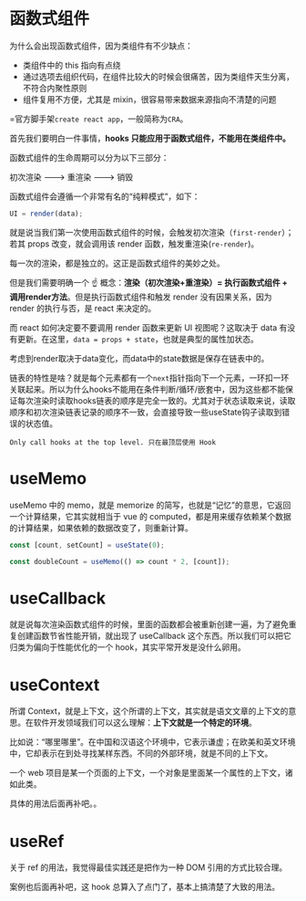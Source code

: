 # 函数式组件

为什么会出现函数式组件，因为类组件有不少缺点：

- 类组件中的 this 指向有点绕
- 通过选项去组织代码，在组件比较大的时候会很痛苦，因为类组件天生分离，不符合内聚性原则
- 组件复用不方便，尤其是 mixin，很容易带来数据来源指向不清楚的问题

=官方脚手架`create react app`，一般简称为`CRA`。

首先我们要明白一件事情，**hooks 只能应用于函数式组件，不能用在类组件中。**

函数式组件的生命周期可以分为以下三部分：

初次渲染 ---> 重渲染 ---> 销毁

函数式组件会遵循一个非常有名的“纯粹模式”，如下：

```js
UI = render(data);
```

就是说当我们第一次使用函数式组件的时候，会触发初次渲染（`first-render`）；若其 props 改变，就会调用该 render 函数，触发重渲染(`re-render`)。

每一次的渲染，都是独立的。这正是函数式组件的美妙之处。

但是我们需要明确一个 ☝️ 概念：**渲染（初次渲染+重渲染）= 执行函数式组件 + 调用render方法**。但是执行函数式组件和触发 render 没有因果关系，因为render 的执行与否，是 react 来决定的。

而 react 如何决定要不要调用 render 函数来更新 UI 视图呢？这取决于 data 有没有更新。在这里，`data = props + state`，也就是典型的属性加状态。

考虑到render取决于data变化，而data中的state数据是保存在链表中的。

链表的特性是啥？就是每个元素都有一个`next`指针指向下一个元素，一环扣一环关联起来。所以为什么hooks不能用在条件判断/循环/嵌套中，因为这些都不能保证每次渲染时读取hooks链表的顺序是完全一致的。尤其对于状态读取来说，读取顺序和初次渲染链表记录的顺序不一致，会直接导致一些useState钩子读取到错误的状态值。

```!
Only call hooks at the top level. 只在最顶层使用 Hook
```

# useMemo

useMemo 中的 memo，就是 memorize 的简写，也就是“记忆”的意思，它返回一个计算结果，它其实就相当于 vue 的 computed，都是用来缓存依赖某个数据的计算结果，如果依赖的数据改变了，则重新计算。

```js
const [count, setCount] = useState(0);

const doubleCount = useMemo(() => count * 2, [count]);
```

# useCallback

就是说每次渲染函数式组件的时候，里面的函数都会被重新创建一遍，为了避免重复创建函数节省性能开销，就出现了 useCallback 这个东西。所以我们可以把它归类为偏向于性能优化的一个 hook，其实平常开发是没什么卵用。

# useContext

所谓 Context，就是上下文，这个所谓的上下文，其实就是语文文章的上下文的意思。在软件开发领域我们可以这么理解：**上下文就是一个特定的环境**。

比如说：“哪里哪里”。在中国和汉语这个环境中，它表示谦虚；在欧美和英文环境中，它却表示在到处寻找某样东西。不同的外部环境，就是不同的上下文。

一个 web 项目是某一个页面的上下文，一个对象是里面某一个属性的上下文，诸如此类。

具体的用法后面再补吧。。

# useRef

关于 ref 的用法，我觉得最佳实践还是把作为一种 DOM 引用的方式比较合理。

案例也后面再补吧，这 hook 总算入了点门了，基本上搞清楚了大致的用法。
